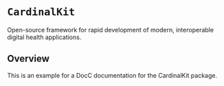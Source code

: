 # ``CardinalKit``

Open-source framework for rapid development of modern, interoperable digital health applications.

<!--
                  
This source file is part of the CardinalKit open-source project

SPDX-FileCopyrightText: 2022 Stanford University and the project authors (see CONTRIBUTORS.md)

SPDX-License-Identifier: MIT
             
-->

## Overview

This is an example for a DocC documentation for the CardinalKit package.
